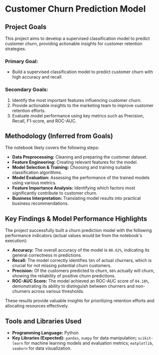 # Customer Churn Prediction Model

## Project Goals

This project aims to develop a supervised classification model to predict customer churn, providing actionable insights for customer retention strategies.

### Primary Goal:
* Build a supervised classification model to predict customer churn with high accuracy and recall.

### Secondary Goals:
1.  Identify the most important features influencing customer churn.
2.  Provide actionable insights to the marketing team to improve customer retention efforts.
3.  Evaluate model performance using key metrics such as Precision, Recall, F1-score, and ROC-AUC.

## Methodology (Inferred from Goals)

The notebook likely covers the following steps:
* **Data Preprocessing:** Cleaning and preparing the customer dataset.
* **Feature Engineering:** Creating relevant features for the model.
* **Model Selection & Training:** Choosing and training suitable classification algorithms.
* **Model Evaluation:** Assessing the performance of the trained models using various metrics.
* **Feature Importance Analysis:** Identifying which factors most significantly contribute to customer churn.
* **Business Interpretation:** Translating model results into practical business recommendations.

## Key Findings & Model Performance Highlights

The project successfully built a churn prediction model with the following performance indicators (actual values would be from the notebook's execution):

* **Accuracy:** The overall accuracy of the model is `80.62%`, indicating its general correctness in predictions.
* **Recall:** The model correctly identifies `56%` of actual churners, which is crucial for not missing potential churn customers.
* **Precision:** Of the customers predicted to churn, `66%` actually will churn, showing the reliability of positive churn predictions.
* **ROC-AUC Score:** The model achieved an ROC-AUC score of `84.18%`, demonstrating its ability to distinguish between churners and non-churners across various thresholds.

These results provide valuable insights for prioritizing retention efforts and allocating resources effectively.

## Tools and Libraries Used

* **Programming Language:** Python
* **Key Libraries (Expected):** `pandas`, `numpy` for data manipulation; `scikit-learn` for machine learning models and evaluation metrics; `matplotlib`, `seaborn` for data visualization.
